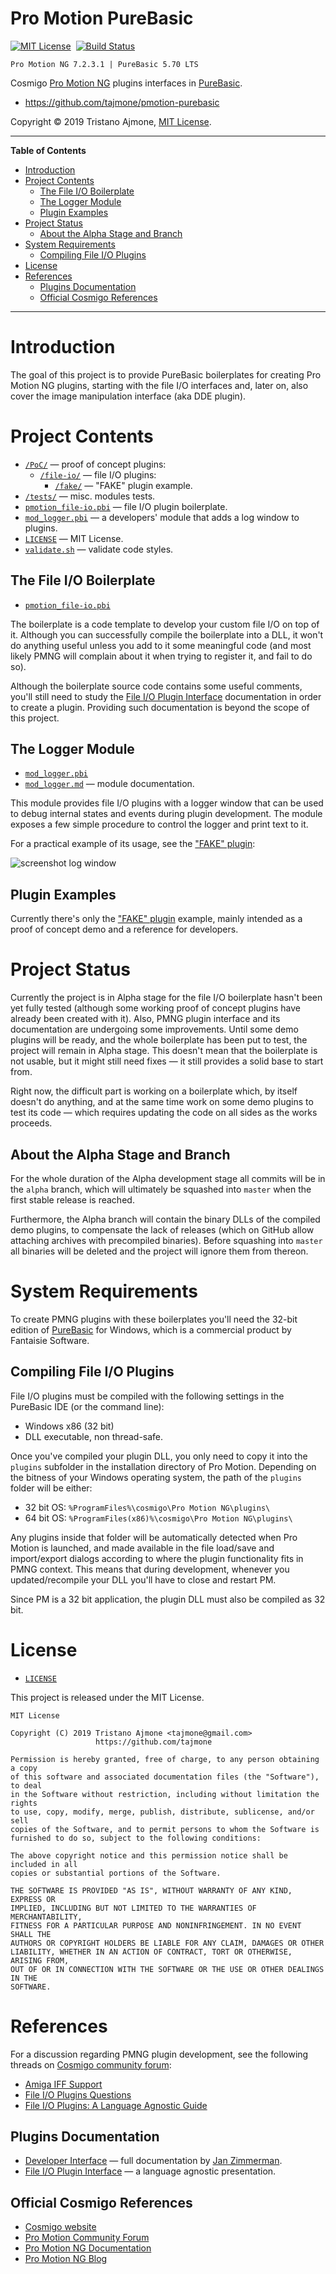 # Pro Motion PureBasic
[![MIT License][License badge]][MIT License]&nbsp;
[![Build Status][Travis badge]][Travis link]

    Pro Motion NG 7.2.3.1 | PureBasic 5.70 LTS

Cosmigo [Pro Motion NG] plugins interfaces in [PureBasic].

- https://github.com/tajmone/pmotion-purebasic

Copyright © 2019 Tristano Ajmone, [MIT License].


-----

**Table of Contents**

<!-- MarkdownTOC autolink="true" bracket="round" autoanchor="false" lowercase="only_ascii" uri_encoding="true" levels="1,2,3" -->

- [Introduction](#introduction)
- [Project Contents](#project-contents)
    - [The File I/O Boilerplate](#the-file-io-boilerplate)
    - [The Logger Module](#the-logger-module)
    - [Plugin Examples](#plugin-examples)
- [Project Status](#project-status)
    - [About the Alpha Stage and Branch](#about-the-alpha-stage-and-branch)
- [System Requirements](#system-requirements)
    - [Compiling File I/O Plugins](#compiling-file-io-plugins)
- [License](#license)
- [References](#references)
    - [Plugins Documentation](#plugins-documentation)
    - [Official Cosmigo References](#official-cosmigo-references)

<!-- /MarkdownTOC -->

-----

# Introduction

The goal of this project is to provide PureBasic boilerplates for creating Pro Motion NG plugins, starting with the file I/O interfaces and, later on, also cover the image manipulation interface (aka DDE plugin).

# Project Contents

- [`/PoC/`][PoC] — proof of concept plugins:
    + [`/file-io/`][PoC file-io] — file I/O plugins:
        * [`/fake/`][PoC fake] — "FAKE" plugin example.
- [`/tests/`][tests] — misc. modules tests.
- [`pmotion_file-io.pbi`][fileio pb] — file I/O plugin boilerplate.
- [`mod_logger.pbi`][mod_logger] — a developers' module that adds a log window to plugins.
- [`LICENSE`][LICENSE] — MIT License.
- [`validate.sh`][validate.sh] — validate code styles.

## The File I/O Boilerplate

- [`pmotion_file-io.pbi`][fileio pb]

The boilerplate is a code template to develop your custom file I/O on top of it. Although you can successfully compile the boilerplate into a DLL, it won't do anything useful unless you add to it some meaningful code (and most likely PMNG will complain about it when trying to register it, and fail to do so).

Although the boilerplate source code contains some useful comments, you'll still need to study the [File I/O Plugin Interface] documentation in order to create a plugin. Providing such documentation is beyond the scope of this project.

## The Logger Module

- [`mod_logger.pbi`][mod_logger]
- [`mod_logger.md`][mod_logger Doc] — module documentation.

This module provides file I/O plugins with a logger window that can be used to debug internal states and events during plugin development. The module exposes a few simple procedure to control the logger and print text to it.

For a practical example of its usage, see the ["FAKE" plugin][PoC fake]:

![screenshot log window][screenshot logger]

## Plugin Examples

Currently there's only the ["FAKE" plugin][PoC fake] example, mainly intended as a proof of concept demo and a reference for developers.

# Project Status

Currently the project is in Alpha stage for the file I/O boilerplate hasn't been yet fully tested (although some working proof of concept plugins have already been created with it). Also, PMNG plugin interface and its documentation are undergoing some improvements. Until some demo plugins will be ready, and the whole boilerplate has been put to test, the project will remain in Alpha stage. This doesn't mean that the boilerplate is not usable, but it might still need fixes — it still provides a solid base to start from.

Right now, the difficult part is working on a boilerplate which, by itself doesn't do anything, and at the same time work on some demo plugins to test its code — which requires updating the code on all sides as the works proceeds.

## About the Alpha Stage and Branch

For the whole duration of the Alpha development stage all commits will be in the `alpha` branch, which will ultimately be squashed into `master` when the first stable release is reached.

Furthermore, the Alpha branch will contain the binary DLLs of the compiled demo plugins, to compensate the lack of releases (which on GitHub allow attaching archives with precompiled binaries). Before squashing into `master` all binaries will be deleted and the project will ignore them from thereon.

# System Requirements

To create PMNG plugins with these boilerplates you'll need the 32-bit edition of [PureBasic] for Windows, which is a commercial product by Fantaisie Software.

## Compiling File I/O Plugins

File I/O plugins must be compiled with the following settings in the PureBasic IDE (or the command line):

- Windows x86 (32 bit)
- DLL executable, non thread-safe.

Once you've compiled your plugin DLL, you only need to copy it into the `plugins` subfolder in the installation directory of Pro Motion. Depending on the bitness of your Windows operating system, the path of the `plugins` folder will be either:

- 32 bit OS: `%ProgramFiles%\cosmigo\Pro Motion NG\plugins\`
- 64 bit OS: `%ProgramFiles(x86)%\cosmigo\Pro Motion NG\plugins\`

Any plugins inside that folder will be automatically detected when Pro Motion is launched, and made available in the file load/save and import/export dialogs according to where the plugin functionality fits in PMNG context.
This means that during development, whenever you updated/recompile your DLL you'll have to close and restart PM.

Since PM is a 32 bit application, the plugin DLL must also be compiled as 32 bit.

# License

- [`LICENSE`][LICENSE]

This project is released under the MIT License.

```
MIT License

Copyright (C) 2019 Tristano Ajmone <tajmone@gmail.com>
                   https://github.com/tajmone

Permission is hereby granted, free of charge, to any person obtaining a copy
of this software and associated documentation files (the "Software"), to deal
in the Software without restriction, including without limitation the rights
to use, copy, modify, merge, publish, distribute, sublicense, and/or sell
copies of the Software, and to permit persons to whom the Software is
furnished to do so, subject to the following conditions:

The above copyright notice and this permission notice shall be included in all
copies or substantial portions of the Software.

THE SOFTWARE IS PROVIDED "AS IS", WITHOUT WARRANTY OF ANY KIND, EXPRESS OR
IMPLIED, INCLUDING BUT NOT LIMITED TO THE WARRANTIES OF MERCHANTABILITY,
FITNESS FOR A PARTICULAR PURPOSE AND NONINFRINGEMENT. IN NO EVENT SHALL THE
AUTHORS OR COPYRIGHT HOLDERS BE LIABLE FOR ANY CLAIM, DAMAGES OR OTHER
LIABILITY, WHETHER IN AN ACTION OF CONTRACT, TORT OR OTHERWISE, ARISING FROM,
OUT OF OR IN CONNECTION WITH THE SOFTWARE OR THE USE OR OTHER DEALINGS IN THE
SOFTWARE.
```

# References

For a discussion regarding PMNG plugin development, see the following threads on [Cosmigo community forum]:

- [Amiga IFF Support]
- [File I/O Plugins Questions]
- [File I/O Plugins: A Language Agnostic Guide]

## Plugins Documentation

- [Developer Interface] — full documentation by [Jan Zimmerman].
- [File I/O Plugin Interface] — a language agnostic presentation.


## Official Cosmigo References

- [Cosmigo website][Cosmigo]
- [Pro Motion Community Forum][PM Forum]
- [Pro Motion NG Documentation][PM Docs]
- [Pro Motion NG Blog][PM Blog]

<!-----------------------------------------------------------------------------
                               REFERENCE LINKS
------------------------------------------------------------------------------>

[PureBasic]: https://www.purebasic.com/ "Visit PureBasic website"
[MIT License]: ./LICENSE "View MIT License file"

<!-- badges -->

[License badge]: https://img.shields.io/badge/License-MIT-blue
[Travis badge]: https://travis-ci.com/tajmone/pmotion-purebasic.svg?branch=alpha
[Travis link]: https://travis-ci.com/tajmone/pmotion-purebasic "Travis CI: EditorConfig validation status"

<!-- project folders -->

[PoC fake]: ./PoC/file-io/fake/ "Navigate to folder"
[PoC file-io]: ./PoC/file-io/ "Navigate to folder"
[PoC]: ./PoC/ "Navigate to folder"
[tests]: ./tests/ "Navigate to folder"

<!-- project files -->

[LICENSE]: ./LICENSE "View MIT License file"
[fileio pb]: ./pmotion_file-io.pbi "View PureBasic source file"
[mod_logger]: ./mod_logger.pbi "View PureBasic source file"
[mod_logger Doc]: ./mod_logger.md "Read the documentation of Logger Module"
[.editorconfig]: ./.editorconfig "View EditorConfig settings file"
[.gitattributes]: ./.gitattributes "View Git attributes settings file"
[.gitignore]: ./.gitignore "View Git ignore settings file"
[.travis.yml]: ./.travis.yml "View Travis CI settings file"
[validate.sh]: ./validate.sh "View source script for code style validation"

<!-- screenshots -->

[screenshot logger]: ./PoC/file-io/fake/screenshot_logger.png "Screenshot of the logger module window in the FAKE plugin"

<!-- Cosmigo & PM -->

[Cosmigo GmbH]: https://www.cosmigo.com/pixel_animation_software/support "More info about Cosmigo GmbH"
[Cosmigo]: https://www.cosmigo.com/ "Visit Cosmigo website"
[Pro Motion NG]: https://www.cosmigo.com/ "Visit Pro Motion NG website"
[Pro Motion]: https://www.cosmigo.com/ "Visit Pro Motion website"

[PM Docs]: https://www.cosmigo.com/promotion/docs/onlinehelp/main.htm "View Pro Motion NG documentation on-line"
[PM Forum]: https://community.cosmigo.com/ "Visit the Cosmigo community forum"
[PM Blog]: https://www.cosmigo.com/blog "Visit Cosmigo official blog"

<!-- Cosmigo Pro Motion Assets -->

[pmotion-assets]: https://github.com/tajmone/pmotion-assets "Visit the Cosmigo Pro Motion Assets repository on GitHub"
[pmotion-assets www]: https://tajmone.github.io/pmotion-assets/ "Visit the Cosmigo Pro Motion Assets website"
[Cosmigo Pro Motion Assets]: https://github.com/tajmone/pmotion-assets "Visit the Cosmigo Pro Motion Assets repository on GitHub"

<!-- documentation -->

[File I/O Plugin Interface]: https://tajmone.github.io/pmotion-assets/File-IO_Agnostic-Interface.html
[Developer Interface]: https://tajmone.github.io/pmotion-assets/Developer_Interface.html

<!-- Cosmigo forum -->

[Cosmigo community forum]: https://community.cosmigo.com/

[Amiga IFF Support]: https://community.cosmigo.com/t/amiga-iff-support/523
[File I/O Plugins Questions]: https://community.cosmigo.com/t/file-i-o-plugins-questions/465
[File I/O Plugins: A Language Agnostic Guide]: https://community.cosmigo.com/t/file-i-o-plugins-a-language-agnostic-guide/486

<!-- people -->

[Jan Zimmerman]: https://github.com/jan-cosmigo "Visit Jan Zimmerman's GitHub profile"
[Tristano Ajmone]: https://github.com/tajmone "Visit Tristano Ajmone's profile on GitHub"

<!-- EOF -->
